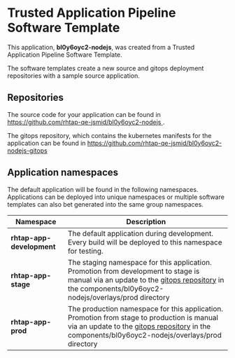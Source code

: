 # Trusted Application Pipeline Software Template

This application, **bl0y6oyc2-nodejs**, was created from a Trusted Application Pipeline Software Template.

The software templates create a new source and gitops deployment repositories with a sample source application. 

## Repositories

The source code for your application can be found in [https://github.com/rhtap-qe-jsmid/bl0y6oyc2-nodejs ](https://github.com/rhtap-qe-jsmid/bl0y6oyc2-nodejs ).
 
The gitops repository, which contains the kubernetes manifests for the application can be found in 
[https://github.com/rhtap-qe-jsmid/bl0y6oyc2-nodejs-gitops ](https://github.com/rhtap-qe-jsmid/bl0y6oyc2-nodejs-gitops ) 

## Application namespaces 

The default application will be found in the following namespaces. Applications can be deployed into unique namespaces or multiple software templates can also bet generated into the same group namespaces.  

|  Namespace   |  Description   |  
| -------- | -------- |   
| **rhtap-app-development** | The default application during development. Every build will be deployed to this namespace for testing. | 
| **rhtap-app-stage** | The staging namespace for this application. Promotion from development to stage is manual via an update to the [gitops repository](https://github.com/rhtap-qe-jsmid/bl0y6oyc2-nodejs-gitops ) in the components/bl0y6oyc2-nodejs/overlays/prod directory |  
| **rhtap-app-prod** | The production namespace for this application. Promotion from stage to production is manual via an update to the [gitops repository](https://github.com/rhtap-qe-jsmid/bl0y6oyc2-nodejs-gitops ) in the components/bl0y6oyc2-nodejs/overlays/prod directory | 